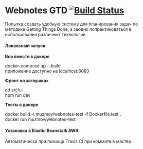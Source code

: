 # Webnotes GTD [![Build Status](https://travis-ci.org/muzmov/webnotes.svg?branch=master)](https://travis-ci.org/muzmov/webnotes) 

Попытка создать удобную систему для планирования задач по методике Getting Things Done, а заодно попрактиковаться в использовании различных технологий

#### Локальный запуск

**Все вместе в докере** 

docker-compose up --build  
приложение доступно на localhost:8080


**Фронт на заглушках**

cd src/ui  
npm run dev 

**Тесты в докере**

docker build -t muzmov/webnotes-test -f Dockerfile.test .  
docker run muzmov/webnotes-test

#### Установка в Elastic Beanstalk AWS

Автоматически при помощи Travis CI при коммите в мастер
